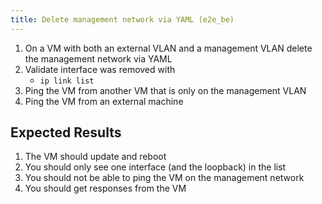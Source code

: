 ```yaml
---
title: Delete management network via YAML (e2e_be)
---
```

1. On a VM with both an external VLAN and a management VLAN delete the management network via YAML
1. Validate interface was removed with
    - `ip link list`
1. Ping the VM from another VM that is only on the management VLAN
1. Ping the VM from an external machine

## Expected Results
1. The VM should update and reboot
1. You should only see one interface (and the loopback) in the list
1. You should not be able to ping the VM on the management network
1. You should get responses from the VM
